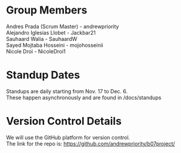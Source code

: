 # Group Members
Andres Prada (Scrum Master) - andrewpriority<br>
Alejandro Iglesias Llobet - Jackbar21<br>
Sauhaard Walia - SauhaardW<br>
Sayed Mojtaba Hosseini - mojohosseinii<br>
Nicole Droi - NicoleDroi1<br>

# Standup Dates
Standups are daily starting from Nov. 17 to Dec. 6.<br>
These happen asynchronously and are found in /docs/standups<br>

# Version Control Details
We will use the GitHub platform for version control.<br>
The link for the repo is: https://github.com/andrewpriority/b07project/